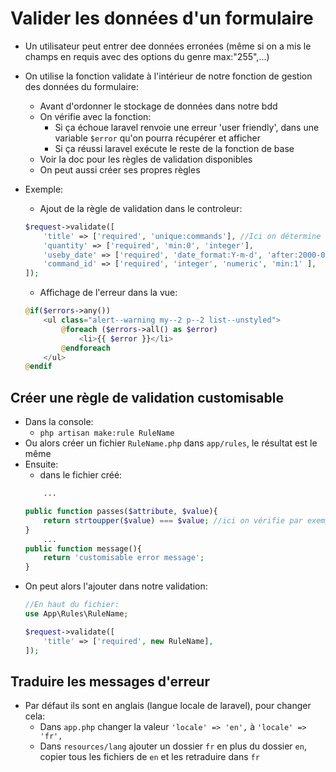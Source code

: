 # Valider les données d'un formulaire

+ Un utilisateur peut entrer dee données erronées (même si on a mis le champs en requis avec des options du genre max:"255",...)

+ On utilise la fonction validate à l'intérieur de notre fonction de gestion des données du formulaire:
    - Avant d'ordonner le stockage de données dans notre bdd
    - On vérifie avec la fonction:
        - Si ça échoue laravel renvoie une erreur 'user friendly', dans une variable ``$error`` qu'on pourra récupérer et afficher
        - Si ça réussi laravel exécute le reste de la fonction de base
    - Voir la doc pour les règles de validation disponibles
    - On peut aussi créer ses propres règles

+ Exemple:
    - Ajout de la règle de validation dans le controleur:
    ```php
    $request->validate([
        'title' => ['required', 'unique:commands'], //Ici on détermine qu'on souhaite le titre unique dans la table commande (unique:nom_de_la_table)
        'quantity' => ['required', 'min:0', 'integer'],
        'useby_date' => ['required', 'date_format:Y-m-d', 'after:2000-01-01', 'before:2300-01-01'],
        'command_id' => ['required', 'integer', 'numeric', 'min:1' ],
    ]);
    ```
    - Affichage de l'erreur dans la vue:
    ```php           
    @if($errors->any())
        <ul class="alert--warning my--2 p--2 list--unstyled">
            @foreach ($errors->all() as $error)
                <li>{{ $error }}</li>
            @endforeach
        </ul>
    @endif
    ```

## Créer une règle de validation customisable
+ Dans la console:
    - ``php artisan make:rule RuleName``
+ Ou alors créer un fichier ``RuleName.php`` dans ``app/rules``, le résultat est le même
+ Ensuite:
    - dans le fichier créé:
    ```php
        ...

    public function passes($attribute, $value){
        return strtoupper($value) === $value; //ici on vérifie par exemple que $value est en majuscule en forçant les majuscules et en comparant, doit retourner un booléen
    }
        ...
    public function message(){
        return 'customisable error message';
    }
    ```
+ On peut alors l'ajouter dans notre validation:
    ```php
    //En haut du fichier:
    use App\Rules\RuleName;

    $request->validate([
        'title' => ['required', new RuleName],
    ]);
    ```

## Traduire les messages d'erreur
+ Par défaut ils sont en anglais (langue locale de laravel), pour changer cela:
    - Dans ``app.php`` changer la valeur ``'locale' => 'en',`` à ``'locale' => 'fr',``
    - Dans ``resources/lang`` ajouter un dossier ``fr`` en plus du dossier ``en``, copier tous les fichiers de ``en`` et les retraduire dans ``fr``